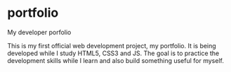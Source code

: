 # portfolio
My developer porfolio

This is my first official web development project, my portfolio. It is being developed while I study HTML5, CSS3 and JS.
The goal is to practice the development skills while I learn and also build something useful for myself.
